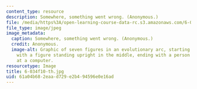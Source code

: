 ```yaml
---
content_type: resource
description: Somewhere, something went wrong. (Anonymous.)
file: /media/https%3A/open-learning-course-data-rc.s3.amazonaws.com/6-034-artificial-intelligence-fall-2010/61a04b682eaad729e2b494596e0e16ad_6-034f10-th.jpg
file_type: image/jpeg
image_metadata:
  caption: Somewhere, something went wrong. (Anonymous.)
  credit: Anonymous.
  image-alt: Graphic of seven figures in an evolutionary arc, starting with a monkey,
    with a figure standing upright in the middle, ending with a person hunched over
    at a computer.
resourcetype: Image
title: 6-034f10-th.jpg
uid: 61a04b68-2eaa-d729-e2b4-94596e0e16ad
---
```

